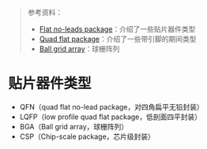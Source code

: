 > 参考资料：
>
> - [Flat no-leads package](https://en.wikipedia.org/wiki/Flat_no-leads_package)：介绍了一些贴片器件类型
> - [Quad flat package](https://en.wikipedia.org/wiki/Quad_flat_package)：介绍了一些带引脚的期间类型
> - [Ball grid array](https://en.wikipedia.org/wiki/Ball_grid_array)：球栅阵列

# 贴片器件类型

- QFN（quad flat no-lead package，对四角扁平无铅封装）
- LQFP（low profile quad flat package，低剖面四平封装）
- BGA（Ball grid array，球栅阵列）
- CSP（Chip-scale package，芯片级封装）